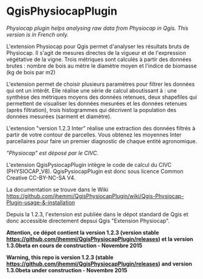 # QgisPhysiocapPlugin
_Physiocap plugin helps analysing raw data from Physiocap in Qgis. 
This version is in French only._

L'extension Physiocap pour Qgis permet d'analyser les résultats bruts de Physiocap. Il s'agit de mesures directes de la vigueur et de l'expression végétative de la vigne.
Trois métriques sont calculés à partir des données brutes :
	nombre de bois au mètre
	le diamètre moyen et
	l'indice de biomasse (kg de bois par m2)
	
L'extension permet de choisir plusieurs paramètres pour filtrer les données qui ont un intérêt. Elle réalise une série de calcul aboutissant à :
	une synthèse des métriques moyens des données retenues,
	deux shapefiles qui permettent de visualiser les données mesurées et les données retenues (après filtration),
	trois histogrammes qui décrivent la population des données mesurées (sarment et diamètre).

L'extension "version 1.2.3 Inter" réalise une extraction des données filtrés à partir de votre contour de parcelles. Vous obtenez les moyennes Inter parcellaires pour faire un premier diagnostic de chaque entité agronomique.

*"Physiocap" est déposé par le CIVC.*

L'extension QgisPysiocapPlugin intègre le code de calcul du CIVC (PHYSIOCAP_V8). QgisPysiocapPlugin est donc sous licence Common Creative CC-BY-NC-SA V4.

La documentation se trouve dans le Wiki
https://github.com/jhemmi/QgisPhysiocapPlugin/wiki/Qgis-Physiocap-Plugin-usage-&-installation

Depuis la 1.2.3, l'extension est publiée dans le dépot standard de Qgis et donc accessible directement depsui Qgis "Extension Physiocap".

**Attention, ce dépot contient la version 1.2.3 (version stable https://github.com/jhemmi/QgisPhysiocapPlugin/releases) et la version 1.3.0beta en cours de construction - Novembre 2015**

**Warning, this repo is version 1.2.3 (stable https://github.com/jhemmi/QgisPhysiocapPlugin/releases) and version 1.3.0beta under construction - Novembre 2015**
